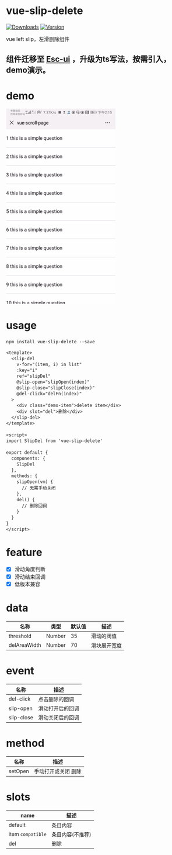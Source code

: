 # vue-slip-delete
<p>
  <a href="https://www.npmjs.com/package/vue-slip-delete"><img src="https://img.shields.io/npm/dm/vue-slip-delete.svg" alt="Downloads"></a>
  <a href="https://www.npmjs.com/package/vue-slip-delete"><img src="https://img.shields.io/npm/v/vue-slip-delete.svg" alt="Version"></a>
</p>

vue left slip，左滑删除组件

## 组件迁移至 [Esc-ui](https://competent-bose-f6b47c.netlify.com/#/slide-delete) ，升级为ts写法，按需引入，demo演示。

# demo

<img src="./src/assets/demo1.gif" width="300px">

# usage
```
npm install vue-slip-delete --save
```

```vue
<template>
  <slip-del
    v-for="(item, i) in list"
    :key="i"
    ref="slipDel"
    @slip-open="slipOpen(index)"
    @slip-close="slipClose(index)"
    @del-click="delFn(index)"
  >
    <div class="demo-item">delete item</div>
    <div slot="del">删除</div>
  </slip-del>
</template>

<script>
import SlipDel from 'vue-slip-delete'

export default {
  components: {
    SlipDel
  },
  methods: {
    slipOpen(vm) {
      // 无需手动关闭
    },
    del() {
      // 删除回调
    }
  }
}
</script>
```
# feature
- [x] 滑动角度判断
- [x] 滑动结束回调
- [x] 低版本兼容

# data
名称|类型|默认值|描述
----|----|----|----
threshold|Number|35|滑动的阀值
delAreaWidth |Number|70|滑块展开宽度

# event
名称|描述
----|----
del-click|点击删除的回调
slip-open|滑动打开后的回调
slip-close|滑动关闭后的回调

# method
名称|描述
----|----
setOpen|手动打开或关闭 删除

# slots
name|描述
----|----
default|条目内容
item `compatible` |条目内容(不推荐)
del|删除



